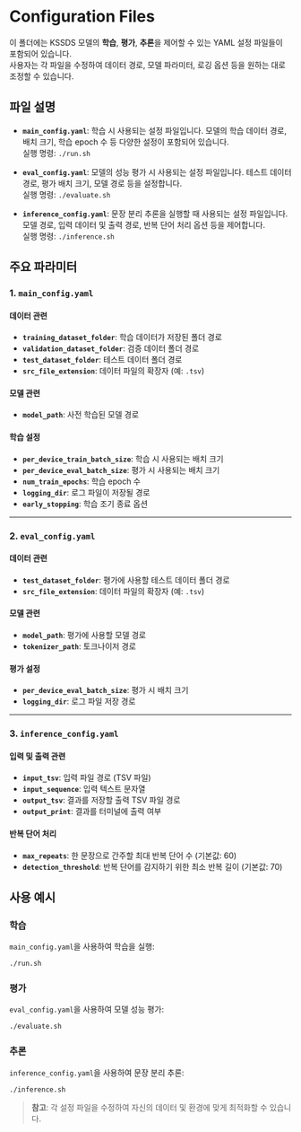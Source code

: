 # Configuration Files

이 폴더에는 KSSDS 모델의 **학습**, **평가**, **추론**을 제어할 수 있는 YAML 설정 파일들이 포함되어 있습니다.  
사용자는 각 파일을 수정하여 데이터 경로, 모델 파라미터, 로깅 옵션 등을 원하는 대로 조정할 수 있습니다.

## 파일 설명

- **`main_config.yaml`**: 학습 시 사용되는 설정 파일입니다. 모델의 학습 데이터 경로, 배치 크기, 학습 epoch 수 등 다양한 설정이 포함되어 있습니다.  
  실행 명령: `./run.sh`

- **`eval_config.yaml`**: 모델의 성능 평가 시 사용되는 설정 파일입니다. 테스트 데이터 경로, 평가 배치 크기, 모델 경로 등을 설정합니다.  
  실행 명령: `./evaluate.sh`

- **`inference_config.yaml`**: 문장 분리 추론을 실행할 때 사용되는 설정 파일입니다. 모델 경로, 입력 데이터 및 출력 경로, 반복 단어 처리 옵션 등을 제어합니다.  
  실행 명령: `./inference.sh`

## 주요 파라미터

### 1. `main_config.yaml`
#### 데이터 관련
- **`training_dataset_folder`**: 학습 데이터가 저장된 폴더 경로
- **`validation_dataset_folder`**: 검증 데이터 폴더 경로
- **`test_dataset_folder`**: 테스트 데이터 폴더 경로
- **`src_file_extension`**: 데이터 파일의 확장자 (예: `.tsv`)

#### 모델 관련
- **`model_path`**: 사전 학습된 모델 경로

#### 학습 설정
- **`per_device_train_batch_size`**: 학습 시 사용되는 배치 크기
- **`per_device_eval_batch_size`**: 평가 시 사용되는 배치 크기
- **`num_train_epochs`**: 학습 epoch 수
- **`logging_dir`**: 로그 파일이 저장될 경로
- **`early_stopping`**: 학습 조기 종료 옵션

---

### 2. `eval_config.yaml`
#### 데이터 관련
- **`test_dataset_folder`**: 평가에 사용할 테스트 데이터 폴더 경로
- **`src_file_extension`**: 데이터 파일의 확장자 (예: `.tsv`)

#### 모델 관련
- **`model_path`**: 평가에 사용할 모델 경로
- **`tokenizer_path`**: 토크나이저 경로

#### 평가 설정
- **`per_device_eval_batch_size`**: 평가 시 배치 크기
- **`logging_dir`**: 로그 파일 저장 경로

---

### 3. `inference_config.yaml`
#### 입력 및 출력 관련
- **`input_tsv`**: 입력 파일 경로 (TSV 파일)
- **`input_sequence`**: 입력 텍스트 문자열
- **`output_tsv`**: 결과를 저장할 출력 TSV 파일 경로
- **`output_print`**: 결과를 터미널에 출력 여부

#### 반복 단어 처리
- **`max_repeats`**: 한 문장으로 간주할 최대 반복 단어 수 (기본값: 60)
- **`detection_threshold`**: 반복 단어를 감지하기 위한 최소 반복 길이 (기본값: 70)

## 사용 예시

### 학습
`main_config.yaml`을 사용하여 학습을 실행:

```bash
./run.sh
```

### 평가
`eval_config.yaml`을 사용하여 모델 성능 평가:

```bash
./evaluate.sh
```

### 추론
`inference_config.yaml`을 사용하여 문장 분리 추론:

```bash
./inference.sh
```

> **참고**: 각 설정 파일을 수정하여 자신의 데이터 및 환경에 맞게 최적화할 수 있습니다.
